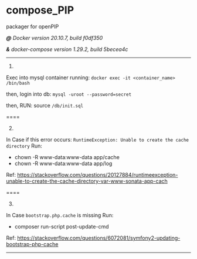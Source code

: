 # compose_PIP
packager for openPIP

***@** Docker version 20.10.7, build f0df350*

***&** docker-compose version 1.29.2, build 5becea4c*


-----------
1.
Exec into mysql container running: `docker exec -it <container_name> /bin/bash`

then, login into db: `mysql -uroot --password=secret`

then, RUN: source `/db/init.sql`

====

2.
In Case if this error occurs:
`RuntimeException: Unable to create the cache directory`
Run:
  - chown -R www-data:www-data app/cache
  - chown -R www-data:www-data app/log
 
 Ref: https://stackoverflow.com/questions/20127884/runtimeexception-unable-to-create-the-cache-directory-var-www-sonata-app-cach

====

3.
In Case `bootstrap.php.cache` is missing
Run:
  - composer run-script post-update-cmd
 
 Ref: https://stackoverflow.com/questions/6072081/symfony2-updating-bootstrap-php-cache 
 
--------
